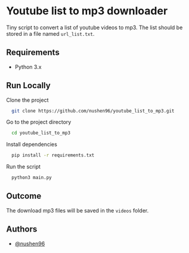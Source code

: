
# Youtube list to mp3 downloader

Tiny script to convert a list of youtube videos to mp3. The list should be stored in a file named ```url_list.txt```.



## Requirements

- Python 3.x



## Run Locally

Clone the project

```bash
  git clone https://github.com/nushen96/youtube_list_to_mp3.git
```

Go to the project directory

```bash
  cd youtube_list_to_mp3
```

Install dependencies

```bash
  pip install -r requirements.txt
```

Run the script

```bash
  python3 main.py
```


## Outcome

The download mp3 files will be saved in the ```videos``` folder.



## Authors

- [@nushen96](https://www.github.com/nushen96)

